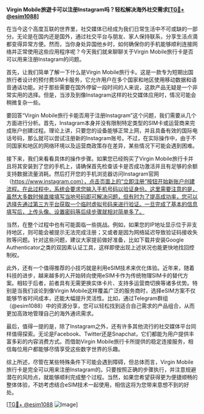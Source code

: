 **Virgin Mobile旅遊卡可以注册Instagram吗？轻松解决海外社交需求[[TG💪+ @esim1088](https://t.me/s/esim1088)]**

在当今这个高度互联的世界里，社交媒体已经成为我们日常生活中不可或缺的一部分。无论是在国内还是国外，通过社交平台与朋友、家人保持联系，分享生活点滴都变得异常方便。然而，当你身处异国他乡时，如何确保你的手机能够顺利连接网络并正常使用这些应用程序呢？今天我们就来聊聊关于Virgin Mobile旅行卡是否可以用来注册Instagram的问题。

首先，让我们简单了解一下什么是Virgin Mobile旅行卡。这是一款专为短期出国旅行者设计的预付费SIM卡服务，它允许用户在多个国家和地区使用移动数据和语音通话功能。对于那些需要在国外停留一段时间的人来说，这款产品无疑是一个非常实用的选择。但是，当涉及到像Instagram这样的社交媒体应用时，情况可能会稍微复杂一些。

要回答“Virgin Mobile旅行卡能否用于注册Instagram”这个问题，我们需要从几个方面进行分析。首先，Instagram本身并没有限制特定类型的SIM卡或运营商来完成账户创建过程。理论上讲，只要您的设备能够正常上网，并且具备有效的国际电话号码，那么就可以尝试注册新的Instagram账号。不过，在实际操作中，由于不同国家和地区的网络环境以及运营商政策存在差异，某些情况下可能会遇到困难。

接下来，我们来看看具体的操作步骤。如果您已经购买了Virgin Mobile旅行卡并且将其安装到了您的手机上，请确保首先检查该卡是否成功激活并且有足够的余额支持数据流量消耗。然后打开您的手机浏览器访问Instagram官网（https://www.instagram.com），点击页面上的“立即注册”按钮开始新账户创建流程。在此过程中，系统会要求您输入手机号码以验证身份。这里需要注意的是，虽然大多数时候直接填写当地号码即可解决问题，但有时为了提高成功率，您可以选择先通过第三方平台获取一个临时虚拟号码来进行验证。一旦完成了基本的信息填写后，上传头像、设置密码等后续步骤就相对简单多了。

当然，在整个过程中也有可能面临一些挑战。例如，如果您的IP地址显示位于非支持地区，则可能会被提示无法完成注册；又或者是因为网络延迟导致验证码接收失败等问题。针对这些问题，建议大家提前做好准备，比如下载并安装Google Authenticator之类的双因素认证工具，这样即使出现上述状况也能更快地找回控制权。

此外，还有一个值得推荐的小技巧就是利用eSIM技术来优化体验。近年来，随着科技的进步，越来越多的人开始转向使用eSIM卡作为传统物理SIM卡的替代方案。相较于后者，前者具有无需更换实体卡片、支持多运营商切换等诸多优势。特别是当我们谈论到像Virgin Mobile这样覆盖广泛的服务商时，选择eSIM方案不仅能够节省时间成本，还能大幅提升灵活性。比如，通过Telegram群组（@esim1088）中的资源分享，您可以轻松找到适合自己需求的产品组合，从而更加高效地管理自己的海外通讯需求。

最后，值得一提的是，除了Instagram之外，还有许多其他流行的社交媒体平台同样值得探索。无论是Facebook、Twitter还是Snapchat，它们都能为用户提供丰富多彩的内容消费方式。而借助Virgin Mobile旅行卡所提供的稳定连接服务，相信每位用户都能够尽情享受这些数字世界的乐趣。

综上所述，尽管在某些特殊条件下可能会遇到障碍，但总体而言，Virgin Mobile旅行卡是完全可以用来注册Instagram的。只要按照正确的步骤执行，并注意规避潜在的风险点，就能够顺利完成整个过程。当然，如果您希望获得更为便捷顺畅的整体体验，不妨考虑结合eSIM技术一起使用，相信这将为您带来意想不到的好处。

[[TG💪+ @esim1088](https://t.me/s/esim1088) ![Image](https://i.postimg.cc/4NQfJmqS/Snipaste-2025-05-13-00-14-12.png)]